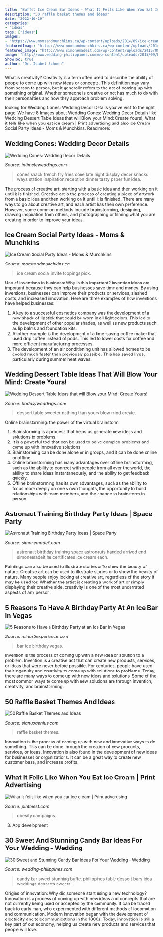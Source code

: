```yaml
---
title: "Buffet Ice Cream Bar Ideas - What It Fells Like When You Eat Ice Cream"
description: "50 raffle basket themes and ideas"
date: "2022-10-29"
categories:
- "ideas"
tags: ["ideas"]
images:
- "https://www.momsandmunchkins.ca/wp-content/uploads/2014/09/ice-cream-social-invite.jpg"
featuredImage: "https://www.momsandmunchkins.ca/wp-content/uploads/2014/09/ice-cream-social-invite.jpg"
featured_image: "http://www.simonemadeit.com/wp-content/uploads/2015/09/Astronaut-Birthday-Party-1.png"
image: "http://www.wedding-philippines.com/wp-content/uploads/2015/09/Wedding-Philippines-30-Sweet-and-Stunning-Candy-Bar-Buffet-Food-Ideas-For-Your-Wedding-14.jpg"
ShowToc: true
author: "Dr. Isabel Schoen"
---
```



What is creativity?
Creativity is a term often used to describe the ability of people to come up with new ideas or concepts. This definition may vary from person to person, but it generally refers to the act of coming up with something original. Whether someone is creative or not has much to do with their personalities and how they approach problem solving.

	

		
looking for Wedding Cones: Wedding Decor Details you've visit to the right page. We have 8 Images about Wedding Cones: Wedding Decor Details like Wedding Dessert Table Ideas that will Blow your Mind: Create Yours!, What it fells like when you eat ice cream | Print advertising and also Ice Cream Social Party Ideas - Moms &amp; Munchkins. Read more:
		
    
## Wedding Cones: Wedding Decor Details

<img loading=lazy src="http://www.intimateweddings.com/wp-content/uploads/2011/04/french-fry-cones.jpg" onerror="this.onerror=null;this.src='https://tse3.mm.bing.net/th?id=OIP.NSLJehXUcf0y97MHkcuflQHaLH&amp;pid=15.1';" alt="Wedding Cones: Wedding Decor Details">

_Source: intimateweddings.com_

>cones snack french fry fries cone late night display decor snacks ways station inspiration reception dinner tasty paper fun idea. 

	

The process of creative art: starting with a basic idea and then working on it until it is finished.
Creative art is the process of creating a piece of artwork from a basic idea and then working on it until it is finished. There are many ways to go about creative art, and each artist has their own preference. However, some common methods include brainstorming, designing, drawing inspiration from others, and photographing or filming what you are creating in order to improve your ideas.

    
## Ice Cream Social Party Ideas - Moms &amp; Munchkins

<img loading=lazy src="https://www.momsandmunchkins.ca/wp-content/uploads/2014/09/ice-cream-social-invite.jpg" onerror="this.onerror=null;this.src='https://tse4.mm.bing.net/th?id=OIP.ink3iFrtUEwpbGDhqrH0CgHaE5&amp;pid=15.1';" alt="Ice Cream Social Party Ideas - Moms &amp; Munchkins">

_Source: momsandmunchkins.ca_

>ice cream social invite toppings pick. 

	

Use of inventions in business: Why is this important?
invention ideas are important because they can help businesses save time and money. By using inventions, businesses can improve their products or services, slashed costs, and increased innovation. Here are three examples of how inventions have helped businesses: 
1. A key to a successful cosmetics company was the development of a new shade of lipstick that could be worn in all light colors. This led to the development of other popular shades, as well as new products such as lip balms and foundation kits. 
2. Another example is the development of a time-saving coffee maker that used drip coffee instead of pods. This led to lower costs for coffee and more efficient manufacturing processes.
3. The development of an air conditioning unit has allowed homes to be cooled much faster than previously possible. This has saved lives, particularly during summer heat waves.

    
## Wedding Dessert Table Ideas That Will Blow Your Mind: Create Yours!

<img loading=lazy src="http://bodasyweddings.com/wp-content/uploads/2017/07/wedding-dessert-table-ideas.jpg" onerror="this.onerror=null;this.src='https://tse3.mm.bing.net/th?id=OIP.OP4QB8WMlQjGFC_dCzLObQHaJ4&amp;pid=15.1';" alt="Wedding Dessert Table Ideas that will Blow your Mind: Create Yours!">

_Source: bodasyweddings.com_

>dessert table sweeter nothing than yours blow mind create. 

	

Online brainstorming: the power of the virtual brainstorm
1. Brainstorming is a process that helps us generate new ideas and solutions to problems.
2. It is a powerful tool that can be used to solve complex problems and come up with innovative solutions.
3. Brainstorming can be done alone or in groups, and it can be done online or offline.
4. Online brainstorming has many advantages over offline brainstorming, such as the ability to connect with people from all over the world, the ability to share ideas instantaneously, and the ability to get feedback quickly.
5. Offline brainstorming has its own advantages, such as the ability to focus more deeply on one's own thoughts, the opportunity to build relationships with team members, and the chance to brainstorm in person.

    
## Astronaut Training Birthday Party Ideas | Space Party

<img loading=lazy src="http://www.simonemadeit.com/wp-content/uploads/2015/09/Astronaut-Birthday-Party-1.png" onerror="this.onerror=null;this.src='https://tse2.mm.bing.net/th?id=OIP.fENvkhbLSDs_rx3JAWu-kAHaLx&amp;pid=15.1';" alt="Astronaut Training Birthday Party Ideas | Space Party">

_Source: simonemadeit.com_

>astronaut birthday training space astronauts handed arrived end simonemadeit he certificates ice cream each. 

	

Paintings can also be used to illustrate stories orTo show the beauty of nature.
Creative art can be used to illustrate stories or to show the beauty of nature. Many people enjoy looking at creative art, regardless of the story it may be used for. Whether the artist is creating a work of art or simply displaying their creative side, creativity is one of the most underrated aspects of any person.

    
## 5 Reasons To Have A Birthday Party At An Ice Bar In Vegas

<img loading=lazy src="https://www.minus5experience.com/wp-content/uploads/2020/12/57e8d2434b51a514ea89857dc62a357a1038c3e45551764b742c7fd492.jpg" onerror="this.onerror=null;this.src='https://tse2.mm.bing.net/th?id=OIP.aAOwdpWl2z3vlxFUx2wWBwHaEE&amp;pid=15.1';" alt="5 Reasons to Have a Birthday Party at an Ice Bar in Vegas">

_Source: minus5experience.com_

>bar ice birthday vegas. 

	

Invention is the process of coming up with a new idea or solution to a problem. Invention is a creative act that can create new products, services, or ideas that were never before possible. For centuries, people have used their ingenuity and creativity to come up with solutions to problems. Today, there are many ways to come up with new ideas and solutions. Some of the most common ways to come up with new solutions are through invention, creativity, and brainstorming.

    
## 50 Raffle Basket Themes And Ideas

<img loading=lazy src="http://www.signupgenius.com/cms/socialMediaImages/raffle-basket-themes-ideas-article-1200x8005.jpg" onerror="this.onerror=null;this.src='https://tse1.mm.bing.net/th?id=OIP.xTrhBepStDI8ZnGzFbbmWQHaE8&amp;pid=15.1';" alt="50 Raffle Basket Themes and Ideas">

_Source: signupgenius.com_

>raffle basket themes. 

	

Innovation is the process of coming up with new and innovative ways to do something. This can be done through the creation of new products, services, or ideas. Innovation is also found in the development of new ideas for businesses or organizations. It can be a great way to create new customer base, and increase profits.

    
## What It Fells Like When You Eat Ice Cream | Print Advertising

<img loading=lazy src="https://i.pinimg.com/736x/7f/7d/57/7f7d57f1793ca4a83d2d53f3efede402--ice-cream-health.jpg" onerror="this.onerror=null;this.src='https://tse4.mm.bing.net/th?id=OIP.aYTg3le5rBmPRtAfQH5e5wHaNJ&amp;pid=15.1';" alt="What it fells like when you eat ice cream | Print advertising">

_Source: pinterest.com_

>obesity campaigns. 

	

3. App development 

    
## 30 Sweet And Stunning Candy Bar Ideas For Your Wedding - Wedding

<img loading=lazy src="http://www.wedding-philippines.com/wp-content/uploads/2015/09/Wedding-Philippines-30-Sweet-and-Stunning-Candy-Bar-Buffet-Food-Ideas-For-Your-Wedding-14.jpg" onerror="this.onerror=null;this.src='https://tse2.mm.bing.net/th?id=OIP.J60-gUnnM6O8T7wjalwfLAHaKT&amp;pid=15.1';" alt="30 Sweet and Stunning Candy Bar Ideas For Your Wedding - Wedding">

_Source: wedding-philippines.com_

>candy bar sweet stunning buffet philippines table dessert bars idea weddings desserts sweets. 

	

Origins of innovation: Why did someone start using a new technology?
Innovation is a process of coming up with new ideas and concepts that are not currently being used or accepted by the community. It can be traced back to early man, who experimented with different methods of locomotion and communication. Modern innovation began with the development of electricity and telecommunications in the 1800s. Today, innovation is still a key part of our economy, helping us create new products and services that people will love.

